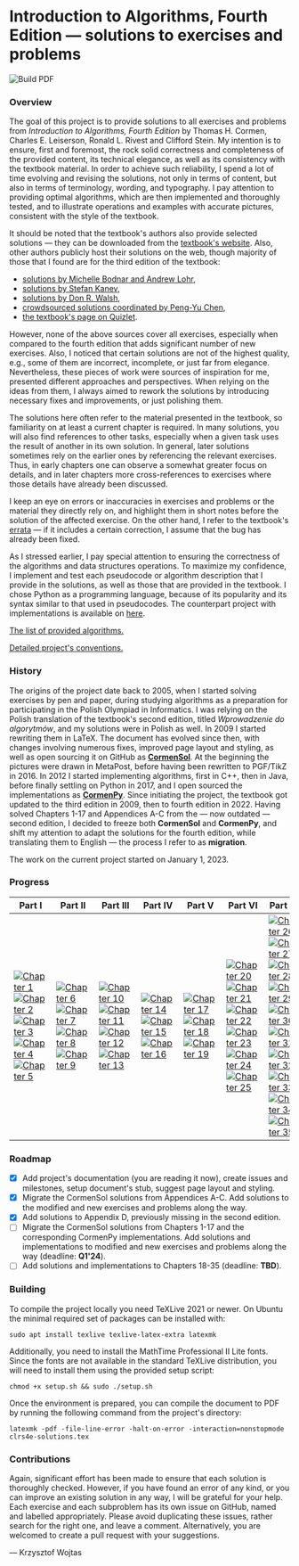 # Introduction to Algorithms, Fourth Edition &mdash; solutions to exercises and problems

![Build PDF](https://github.com/wojtask/clrs4e-solutions/actions/workflows/build.yml/badge.svg)

### Overview

The goal of this project is to provide solutions to all exercises and problems from *Introduction to Algorithms, Fourth
Edition* by Thomas H. Cormen, Charles E. Leiserson, Ronald L. Rivest and Clifford Stein.
My intention is to ensure, first and foremost, the rock solid correctness and completeness of the provided content, its
technical elegance, as well as its consistency with the textbook material.
In order to achieve such reliability, I spend a lot of time evolving and revising the solutions, not only in terms of
content, but also in terms of terminology, wording, and typography.
I pay attention to providing optimal algorithms, which are then implemented and thoroughly tested, and to illustrate
operations and examples with accurate pictures, consistent with the style of the textbook.

It should be noted that the textbook's authors also provide selected solutions &mdash; they can be downloaded from the
[textbook's website](http://mitpress.mit.edu/algorithms4).
Also, other authors publicly host their solutions on the web, though majority of those that I found are for the third
edition of the textbook:

* [solutions by Michelle Bodnar and Andrew Lohr](http://sites.math.rutgers.edu/~ajl213/CLRS/CLRS.html),
* [solutions by Stefan Kanev](https://ita.skanev.com),
* [solutions by Don R. Walsh](https://donrwalsh.github.io/CLRS),
* [crowdsourced solutions coordinated by Peng-Yu Chen](https://walkccc.github.io/CLRS),
* [the textbook's page on Quizlet](https://quizlet.com/explanations/textbook-solutions/introduction-to-algorithms-4th-edition-9780262046305).

However, none of the above sources cover all exercises, especially when compared to the fourth edition that adds
significant number of new exercises.
Also, I noticed that certain solutions are not of the highest quality, e.g., some of them are incorrect, incomplete, or
just far from elegance.
Nevertheless, these pieces of work were sources of inspiration for me, presented different approaches and perspectives.
When relying on the ideas from them, I always aimed to rework the solutions by introducing necessary fixes and
improvements, or just polishing them.

The solutions here often refer to the material presented in the textbook, so familiarity on at least a current chapter
is required.
In many solutions, you will also find references to other tasks, especially when a given task uses the result of another
in its own solution.
In general, later solutions sometimes rely on the earlier ones by referencing the relevant exercises.
Thus, in early chapters one can observe a somewhat greater focus on details, and in later chapters more cross-references
to exercises where those details have already been discussed.

I keep an eye on errors or inaccuracies in exercises and problems or the material they directly rely on, and highlight
them in short notes before the solution of the affected exercise.
On the other hand, I refer to the
textbook's [errata](https://mitp-content-server.mit.edu/books/content/sectbyfn/books_pres_0/11599/e4-bugs.html) &mdash;
if it includes a certain correction, I assume that the bug has already been fixed.

As I stressed earlier, I pay special attention to ensuring the correctness of the algorithms and data structures
operations.
To maximize my confidence, I implement and test each pseudocode or algorithm description that I provide in the
solutions, as well as those that are provided in the textbook.
I chose Python as a programming language, because of its popularity and its syntax similar to that used in pseudocodes.
The counterpart project with implementations is available on [here](https://github.com/wojtask/clrs4e-implementations).

[The list of provided algorithms.](ALGORITHMS.md)

[Detailed project's conventions.](CONVENTIONS.md)

### History

The origins of the project date back to 2005, when I started solving exercises by pen and paper, during studying
algorithms as a preparation for participating in the Polish Olympiad in Informatics.
I was relying on the Polish translation of the textbook's second edition, titled *Wprowadzenie do algorytmów*, and my
solutions were in Polish as well.
In 2009 I started rewriting them in LaTeX.
The document has evolved since then, with changes involving numerous fixes, improved page layout and styling, as well as
open sourcing it on GitHub as [**CormenSol**](https://github.com/wojtask/CormenSol).
At the beginning the pictures were drawn in MetaPost, before having been rewritten to PGF/TikZ in 2016.
In 2012 I started implementing algorithms, first in C++, then in Java, before finally settling on Python in 2017, and I
open sourced the implementations as [**CormenPy**](https://github.com/wojtask/CormenPy).
Since initiating the project, the textbook got updated to the third edition in 2009, then to fourth edition in 2022.
Having solved Chapters 1-17 and Appendices A-C from the &mdash; now outdated &mdash; second edition, I decided to freeze
both **CormenSol** and **CormenPy**, and shift my attention to adapt the solutions for the fourth edition, while
translating them to English &mdash; the process I refer to as **migration**.

The work on the current project started on January 1, 2023.

### Progress

| Part I                                                                                                                                                                                                                                                                                                                                                                                                                                                                                                                                                                                                                                                                                                                                                                                                                            | Part II                                                                                                                                                                                                                                                                                                                                                                                                                                                                                                                                                                                                                                                              | Part III                                                                                                                                                                                                                                                                                                                                                                                                                                                                                                                                                                                                                                                                     | Part IV                                                                                                                                                                                                                                                                                                                                                                                                                                                                                                  | Part V                                                                                                                                                                                                                                                                                                                                                                                                                                                                                                   | Part VI                                                                                                                                                                                                                                                                                                                                                                                                                                                                                                                                                                                                                                                                                                                                                                                                                                                                                                                                                                                                              | Part VII                                                                                                                                                                                                                                                                                                                                                                                                                                                                                                                                                                                                                                                                                                                                                                                                                                                                                                                                                                                                                                                                                                                                                                                                                                                                                                                                                                                                                                                                                                                                                                                                                                                                                             | Part VIII                                                                                                                                                                                                                                                                                                                                                                                                                                                                                                                                                                                                                                                                                                        |
|-----------------------------------------------------------------------------------------------------------------------------------------------------------------------------------------------------------------------------------------------------------------------------------------------------------------------------------------------------------------------------------------------------------------------------------------------------------------------------------------------------------------------------------------------------------------------------------------------------------------------------------------------------------------------------------------------------------------------------------------------------------------------------------------------------------------------------------|----------------------------------------------------------------------------------------------------------------------------------------------------------------------------------------------------------------------------------------------------------------------------------------------------------------------------------------------------------------------------------------------------------------------------------------------------------------------------------------------------------------------------------------------------------------------------------------------------------------------------------------------------------------------|------------------------------------------------------------------------------------------------------------------------------------------------------------------------------------------------------------------------------------------------------------------------------------------------------------------------------------------------------------------------------------------------------------------------------------------------------------------------------------------------------------------------------------------------------------------------------------------------------------------------------------------------------------------------------|----------------------------------------------------------------------------------------------------------------------------------------------------------------------------------------------------------------------------------------------------------------------------------------------------------------------------------------------------------------------------------------------------------------------------------------------------------------------------------------------------------|----------------------------------------------------------------------------------------------------------------------------------------------------------------------------------------------------------------------------------------------------------------------------------------------------------------------------------------------------------------------------------------------------------------------------------------------------------------------------------------------------------|----------------------------------------------------------------------------------------------------------------------------------------------------------------------------------------------------------------------------------------------------------------------------------------------------------------------------------------------------------------------------------------------------------------------------------------------------------------------------------------------------------------------------------------------------------------------------------------------------------------------------------------------------------------------------------------------------------------------------------------------------------------------------------------------------------------------------------------------------------------------------------------------------------------------------------------------------------------------------------------------------------------------|------------------------------------------------------------------------------------------------------------------------------------------------------------------------------------------------------------------------------------------------------------------------------------------------------------------------------------------------------------------------------------------------------------------------------------------------------------------------------------------------------------------------------------------------------------------------------------------------------------------------------------------------------------------------------------------------------------------------------------------------------------------------------------------------------------------------------------------------------------------------------------------------------------------------------------------------------------------------------------------------------------------------------------------------------------------------------------------------------------------------------------------------------------------------------------------------------------------------------------------------------------------------------------------------------------------------------------------------------------------------------------------------------------------------------------------------------------------------------------------------------------------------------------------------------------------------------------------------------------------------------------------------------------------------------------------------------|------------------------------------------------------------------------------------------------------------------------------------------------------------------------------------------------------------------------------------------------------------------------------------------------------------------------------------------------------------------------------------------------------------------------------------------------------------------------------------------------------------------------------------------------------------------------------------------------------------------------------------------------------------------------------------------------------------------|
| [![Chapter 1](https://img.shields.io/github/milestones/progress-percent/wojtask/clrs4e-solutions/3)](https://github.com/wojtask/clrs4e-solutions/milestone/3)<br>[![Chapter 2](https://img.shields.io/github/milestones/progress-percent/wojtask/clrs4e-solutions/4)](https://github.com/wojtask/clrs4e-solutions/milestone/4)<br>[![Chapter 3](https://img.shields.io/github/milestones/progress-percent/wojtask/clrs4e-solutions/5)](https://github.com/wojtask/clrs4e-solutions/milestone/5)<br>[![Chapter 4](https://img.shields.io/github/milestones/progress-percent/wojtask/clrs4e-solutions/6)](https://github.com/wojtask/clrs4e-solutions/milestone/6)<br>[![Chapter 5](https://img.shields.io/github/milestones/progress-percent/wojtask/clrs4e-solutions/7)](https://github.com/wojtask/clrs4e-solutions/milestone/7) | [![Chapter 6](https://img.shields.io/github/milestones/progress-percent/wojtask/clrs4e-solutions/8)](https://github.com/wojtask/clrs4e-solutions/milestone/8)<br>[![Chapter 7](https://img.shields.io/github/milestones/progress-percent/wojtask/clrs4e-solutions/9)](https://github.com/wojtask/clrs4e-solutions/milestone/9)<br>[![Chapter 8](https://img.shields.io/github/milestones/progress-percent/wojtask/clrs4e-solutions/10)](https://github.com/wojtask/clrs4e-solutions/milestone/10)<br>[![Chapter 9](https://img.shields.io/github/milestones/progress-percent/wojtask/clrs4e-solutions/11)](https://github.com/wojtask/clrs4e-solutions/milestone/11) | [![Chapter 10](https://img.shields.io/github/milestones/progress-percent/wojtask/clrs4e-solutions/12)](https://github.com/wojtask/clrs4e-solutions/milestone/12)<br>[![Chapter 11](https://img.shields.io/github/milestones/progress-percent/wojtask/clrs4e-solutions/13)](https://github.com/wojtask/clrs4e-solutions/milestone/13)<br>[![Chapter 12](https://img.shields.io/github/milestones/progress-percent/wojtask/clrs4e-solutions/14)](https://github.com/wojtask/clrs4e-solutions/milestone/14)<br>[![Chapter 13](https://img.shields.io/github/milestones/progress-percent/wojtask/clrs4e-solutions/15)](https://github.com/wojtask/clrs4e-solutions/milestone/15) | [![Chapter 14](https://img.shields.io/github/milestones/progress-percent/wojtask/clrs4e-solutions/16)](https://github.com/wojtask/clrs4e-solutions/milestone/16)<br>[![Chapter 15](https://img.shields.io/github/milestones/progress-percent/wojtask/clrs4e-solutions/17)](https://github.com/wojtask/clrs4e-solutions/milestone/17)<br>[![Chapter 16](https://img.shields.io/github/milestones/progress-percent/wojtask/clrs4e-solutions/18)](https://github.com/wojtask/clrs4e-solutions/milestone/18) | [![Chapter 17](https://img.shields.io/github/milestones/progress-percent/wojtask/clrs4e-solutions/19)](https://github.com/wojtask/clrs4e-solutions/milestone/19)<br>[![Chapter 18](https://img.shields.io/github/milestones/progress-percent/wojtask/clrs4e-solutions/20)](https://github.com/wojtask/clrs4e-solutions/milestone/20)<br>[![Chapter 19](https://img.shields.io/github/milestones/progress-percent/wojtask/clrs4e-solutions/21)](https://github.com/wojtask/clrs4e-solutions/milestone/21) | [![Chapter 20](https://img.shields.io/github/milestones/progress-percent/wojtask/clrs4e-solutions/22)](https://github.com/wojtask/clrs4e-solutions/milestone/22)<br>[![Chapter 21](https://img.shields.io/github/milestones/progress-percent/wojtask/clrs4e-solutions/23)](https://github.com/wojtask/clrs4e-solutions/milestone/23)<br>[![Chapter 22](https://img.shields.io/github/milestones/progress-percent/wojtask/clrs4e-solutions/24)](https://github.com/wojtask/clrs4e-solutions/milestone/24)<br>[![Chapter 23](https://img.shields.io/github/milestones/progress-percent/wojtask/clrs4e-solutions/25)](https://github.com/wojtask/clrs4e-solutions/milestone/25)<br>[![Chapter 24](https://img.shields.io/github/milestones/progress-percent/wojtask/clrs4e-solutions/26)](https://github.com/wojtask/clrs4e-solutions/milestone/26)<br>[![Chapter 25](https://img.shields.io/github/milestones/progress-percent/wojtask/clrs4e-solutions/27)](https://github.com/wojtask/clrs4e-solutions/milestone/27) | [![Chapter 26](https://img.shields.io/github/milestones/progress-percent/wojtask/clrs4e-solutions/28)](https://github.com/wojtask/clrs4e-solutions/milestone/28)<br>[![Chapter 27](https://img.shields.io/github/milestones/progress-percent/wojtask/clrs4e-solutions/29)](https://github.com/wojtask/clrs4e-solutions/milestone/29)<br>[![Chapter 28](https://img.shields.io/github/milestones/progress-percent/wojtask/clrs4e-solutions/30)](https://github.com/wojtask/clrs4e-solutions/milestone/30)<br>[![Chapter 29](https://img.shields.io/github/milestones/progress-percent/wojtask/clrs4e-solutions/31)](https://github.com/wojtask/clrs4e-solutions/milestone/31)<br>[![Chapter 30](https://img.shields.io/github/milestones/progress-percent/wojtask/clrs4e-solutions/32)](https://github.com/wojtask/clrs4e-solutions/milestone/32)<br>[![Chapter 31](https://img.shields.io/github/milestones/progress-percent/wojtask/clrs4e-solutions/33)](https://github.com/wojtask/clrs4e-solutions/milestone/33)<br>[![Chapter 32](https://img.shields.io/github/milestones/progress-percent/wojtask/clrs4e-solutions/34)](https://github.com/wojtask/clrs4e-solutions/milestone/34)<br>[![Chapter 33](https://img.shields.io/github/milestones/progress-percent/wojtask/clrs4e-solutions/35)](https://github.com/wojtask/clrs4e-solutions/milestone/35)<br>[![Chapter 34](https://img.shields.io/github/milestones/progress-percent/wojtask/clrs4e-solutions/36)](https://github.com/wojtask/clrs4e-solutions/milestone/36)<br>[![Chapter 35](https://img.shields.io/github/milestones/progress-percent/wojtask/clrs4e-solutions/37)](https://github.com/wojtask/clrs4e-solutions/milestone/37) | [![Appendix A](https://img.shields.io/github/milestones/progress-percent/wojtask/clrs4e-solutions/38?color=green)](https://github.com/wojtask/clrs4e-solutions/milestone/38)<br>[![Appendix B](https://img.shields.io/github/milestones/progress-percent/wojtask/clrs4e-solutions/39?color=green)](https://github.com/wojtask/clrs4e-solutions/milestone/39)<br>[![Appendix C](https://img.shields.io/github/milestones/progress-percent/wojtask/clrs4e-solutions/40?color=green)](https://github.com/wojtask/clrs4e-solutions/milestone/40)<br>[![Appendix D](https://img.shields.io/github/milestones/progress-percent/wojtask/clrs4e-solutions/41?color=green)](https://github.com/wojtask/clrs4e-solutions/milestone/41) |

### Roadmap

- [x] Add project's documentation (you are reading it now), create issues and milestones, setup document's stub, suggest
  page layout and styling.
- [x] Migrate the CormenSol solutions from Appendices A-C. Add solutions to the modified and new exercises and problems
  along the way.
- [x] Add solutions to Appendix D, previously missing in the second edition.
- [ ] Migrate the CormenSol solutions from Chapters 1-17 and the corresponding CormenPy implementations.
  Add solutions and implementations to modified and new exercises and problems along the way (deadline: **Q1'24**).
- [ ] Add solutions and implementations to Chapters 18-35 (deadline: **TBD**).

### Building

To compile the project locally you need TeXLive 2021 or newer.
On Ubuntu the minimal required set of packages can be installed with:

```shell
sudo apt install texlive texlive-latex-extra latexmk
```

Additionally, you need to install the MathTime Professional II Lite fonts.
Since the fonts are not available in the standard TeXLive distribution, you will need to install them using the provided
setup script:

```shell
chmod +x setup.sh && sudo ./setup.sh
```

Once the environment is prepared, you can compile the document to PDF by running the following command from the
project's directory:

```shell
latexmk -pdf -file-line-error -halt-on-error -interaction=nonstopmode clrs4e-solutions.tex
```

### Contributions

Again, significant effort has been made to ensure that each solution is thoroughly checked.
However, if you have found an error of any kind, or you can improve an existing solution in any way, I will be grateful
for your help.
Each exercise and each subproblem has its own issue on GitHub, named and labelled appropriately.
Please avoid duplicating these issues, rather search for the right one, and leave a comment.
Alternatively, you are welcomed to create a pull request with your suggestions.

&mdash; Krzysztof Wojtas

